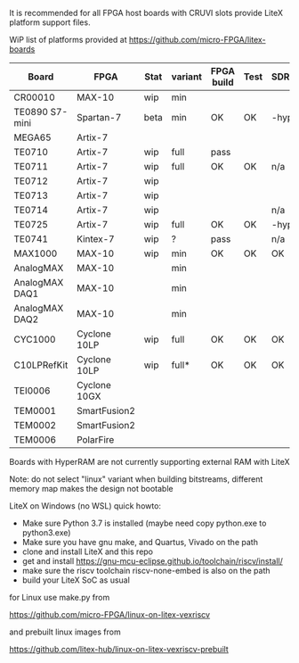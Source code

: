 It is recommended for all FPGA host boards with CRUVI slots provide LiteX platform support files.

WiP list of platforms provided at https://github.com/micro-FPGA/litex-boards

| Board         | FPGA       |Stat|variant|FPGA build|Test|SDRAM|Linux|
|---------------|------------|----|-----|-|-|--|--|
|CR00010        |MAX-10      |wip |min  ||||opt*|
|TE0890 S7-mini |Spartan-7   |beta|min  |OK|OK|-hyper|n/a|
|MEGA65         |Artix-7     |    |     | | | |n/a|
|TE0710         |Artix-7     |wip |full |pass| | |-|
|TE0711         |Artix-7     |wip |full |OK|OK|n/a|n/a|
|TE0712         |Artix-7     |wip |     | | | |-|
|TE0713         |Artix-7     |wip |     | | | |-|
|TE0714         |Artix-7     |wip |     | | |n/a|n/a|
|TE0725         |Artix-7     |wip |full |OK|OK|-hyper|n/a|
|TE0741         |Kintex-7    |wip |?    |pass||n/a|n/a|
|MAX1000        |MAX-10      |wip |min  |OK|OK|OK|opt*|
|AnalogMAX      |MAX-10      |    |min  ||||n/a|
|AnalogMAX DAQ1 |MAX-10      |    |min  ||||n/a|
|AnalogMAX DAQ2 |MAX-10      |    |min  ||||n/a|
|CYC1000        |Cyclone 10LP|wip |full |OK|OK|OK|opt*|
|C10LPRefKit    |Cyclone 10LP|wip |full* |OK|OK|OK|OK|
|TEI0006        |Cyclone 10GX|    |     ||||?|
|TEM0001        |SmartFusion2|    |     |||||
|TEM0002        |SmartFusion2|    |     |||||
|TEM0006        |PolarFire|    |     |||||

Boards with HyperRAM are not currently supporting external RAM with LiteX

Note: do not select "linux" variant when building bitstreams, different memory map makes the design not bootable

LiteX on Windows (no WSL) quick howto:
* Make sure Python 3.7 is installed (maybe need copy python.exe to python3.exe)
* Make sure you have gnu make, and Quartus, Vivado on the path
* clone and install LiteX and this repo
* get and install https://gnu-mcu-eclipse.github.io/toolchain/riscv/install/
* make sure the riscv toolchain riscv-none-embed is also on the path
* build your LiteX SoC as usual

for Linux use make.py from

https://github.com/micro-FPGA/linux-on-litex-vexriscv

and prebuilt linux images from

https://github.com/litex-hub/linux-on-litex-vexriscv-prebuilt






